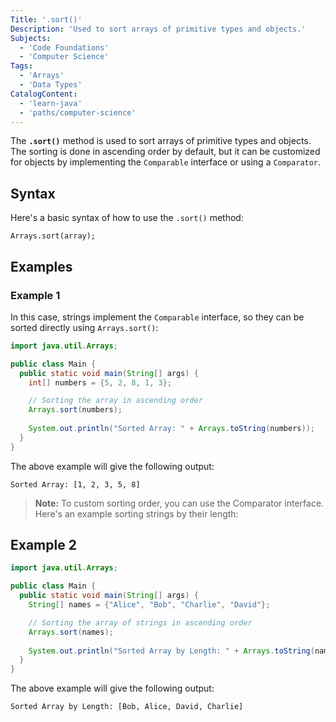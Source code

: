 ```yaml
---
Title: '.sort()'
Description: 'Used to sort arrays of primitive types and objects.'
Subjects:
  - 'Code Foundations'
  - 'Computer Science'
Tags:
  - 'Arrays'
  - 'Data Types'
CatalogContent:
  - 'learn-java'
  - 'paths/computer-science'
---
```


The **`.sort()`** method is used to sort arrays of primitive types and objects. The sorting is done in ascending order by default, but it can be customized for objects by implementing the `Comparable` interface or using a `Comparator`.

## Syntax

Here's a basic syntax of how to use the `.sort()` method:

```pseudo
Arrays.sort(array);
```

## Examples

### Example 1

In this case, strings implement the `Comparable` interface, so they can be sorted directly using `Arrays.sort()`:

```java
import java.util.Arrays;

public class Main {
  public static void main(String[] args) {
    int[] numbers = {5, 2, 8, 1, 3};

    // Sorting the array in ascending order
    Arrays.sort(numbers);
    
    System.out.println("Sorted Array: " + Arrays.toString(numbers));
  }
}
```

The above example will give the following output:

```shell
Sorted Array: [1, 2, 3, 5, 8]
```

> **Note:** To custom sorting order, you can use the Comparator interface. Here's an example sorting strings by their length:

## Example 2


```java
import java.util.Arrays;

public class Main {
  public static void main(String[] args) {
    String[] names = {"Alice", "Bob", "Charlie", "David"};

    // Sorting the array of strings in ascending order
    Arrays.sort(names);
    
    System.out.println("Sorted Array by Length: " + Arrays.toString(names));
  }
}
```

The above example will give the following output:

```shell
Sorted Array by Length: [Bob, Alice, David, Charlie]
```

